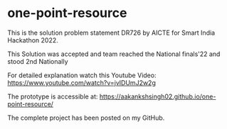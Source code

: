 # one-point-resource
This is the solution problem statement DR726 by AICTE for Smart India Hackathon 2022.



This Solution was accepted and team reached the National finals'22 and stood 2nd Nationally



For detailed explanation watch this Youtube Video: https://www.youtube.com/watch?v=jvIDUmJ2w2g



The prototype is accessible at: https://aakankshsingh02.github.io/one-point-resource/




The complete project has been posted on my GitHub.
